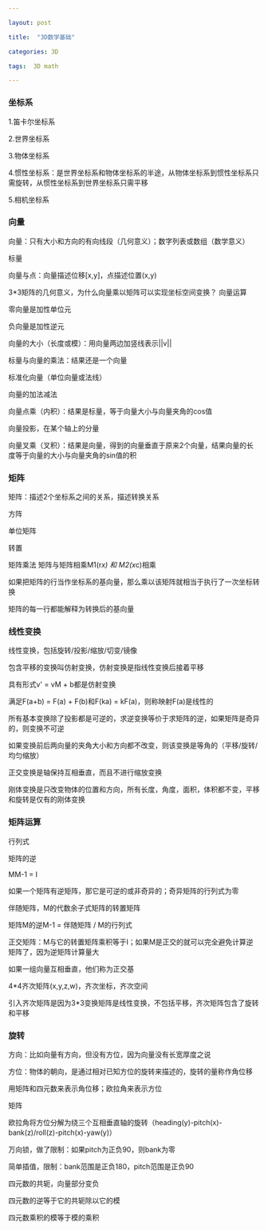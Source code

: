 ```yaml
---

layout: post

title:  "3D数学基础"

categories: 3D

tags:  3D math

---
```

### 坐标系
1.笛卡尔坐标系

2.世界坐标系

3.物体坐标系

4.惯性坐标系：是世界坐标系和物体坐标系的半途，从物体坐标系到惯性坐标系只需旋转，从惯性坐标系到世界坐标系只需平移

5.相机坐标系

### 向量
向量：只有大小和方向的有向线段（几何意义）；数字列表或数组（数学意义）

标量

向量与点：向量描述位移[x,y]，点描述位置(x,y)


3*3矩阵的几何意义，为什么向量乘以矩阵可以实现坐标空间变换？
向量运算

零向量是加性单位元

负向量是加性逆元

向量的大小（长度或模）：用向量两边加竖线表示||v||

标量与向量的乘法：结果还是一个向量

标准化向量（单位向量或法线）

向量的加法减法

向量点乘（内积）：结果是标量，等于向量大小与向量夹角的cos值

向量投影，在某个轴上的分量

向量叉乘（叉积）：结果是向量，得到的向量垂直于原来2个向量，结果向量的长度等于向量的大小与向量夹角的sin值的积


### 矩阵
矩阵：描述2个坐标系之间的关系，描述转换关系

方阵

单位矩阵

转置

矩阵乘法
矩阵与矩阵相乘M1(r*x) 和 M2(x*c)相乘

如果把矩阵的行当作坐标系的基向量，那么乘以该矩阵就相当于执行了一次坐标转换

矩阵的每一行都能解释为转换后的基向量

### 线性变换
线性变换，包括旋转/投影/缩放/切变/镜像

包含平移的变换叫仿射变换，仿射变换是指线性变换后接着平移

具有形式v' = vM + b都是仿射变换

满足F(a+b) = F(a) + F(b)和F(ka) = kF(a)，则称映射F(a)是线性的

所有基本变换除了投影都是可逆的，求逆变换等价于求矩阵的逆，如果矩阵是奇异的，则变换不可逆

如果变换前后两向量的夹角大小和方向都不改变，则该变换是等角的（平移/旋转/均匀缩放）

正交变换是轴保持互相垂直，而且不进行缩放变换

刚体变换是只改变物体的位置和方向，所有长度，角度，面积，体积都不变，平移和旋转是仅有的刚体变换

### 矩阵运算
行列式

矩阵的逆

MM-1 = I

如果一个矩阵有逆矩阵，那它是可逆的或非奇异的；奇异矩阵的行列式为零

伴随矩阵，M的代数余子式矩阵的转置矩阵

矩阵M的逆M-1 = 伴随矩阵 / M的行列式

正交矩阵：M与它的转置矩阵乘积等于I；如果M是正交的就可以完全避免计算逆矩阵了，因为逆矩阵计算量大

如果一组向量互相垂直，他们称为正交基

4*4齐次矩阵(x,y,z,w)，齐次坐标，齐次空间

引入齐次矩阵是因为3*3变换矩阵是线性变换，不包括平移，齐次矩阵包含了旋转和平移

### 旋转
方向：比如向量有方向，但没有方位，因为向量没有长宽厚度之说

方位：物体的朝向，是通过相对已知方位的旋转来描述的，旋转的量称作角位移

用矩阵和四元数来表示角位移；欧拉角来表示方位

矩阵

欧拉角将方位分解为绕三个互相垂直轴的旋转（heading(y)-pitch(x)-bank(z)/roll(z)-pitch(x)-yaw(y)）

万向锁，做了限制：如果pitch为正负90，则bank为零

简单插值，限制：bank范围是正负180，pitch范围是正负90

四元数的共轭，向量部分变负

四元数的逆等于它的共轭除以它的模

四元数乘积的模等于模的乘积